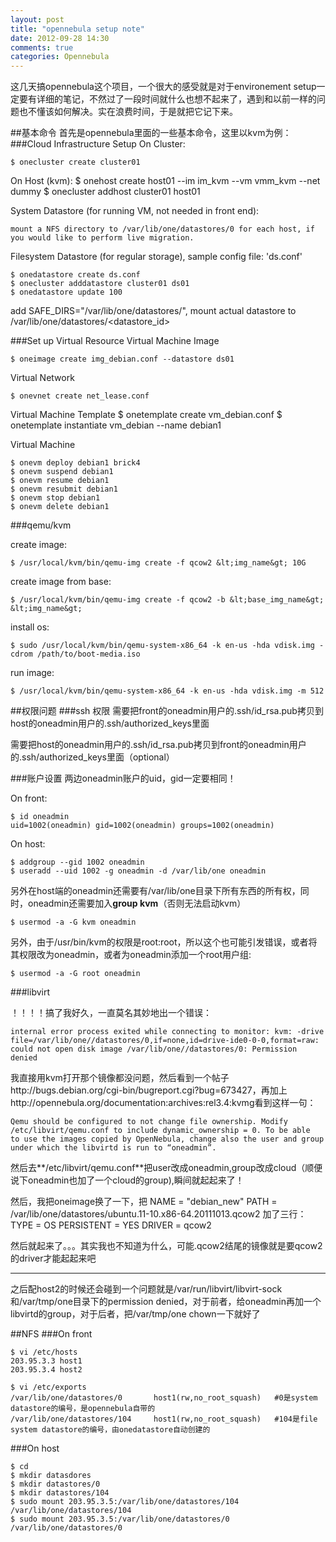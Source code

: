 ```yaml
---
layout: post
title: "opennebula setup note"
date: 2012-09-28 14:30
comments: true
categories: Opennebula
---
```


这几天搞opennebula这个项目，一个很大的感受就是对于environement setup一定要有详细的笔记，不然过了一段时间就什么也想不起来了，遇到和以前一样的问题也不懂该如何解决。实在浪费时间，于是就把它记下来。

##基本命令
首先是opennebula里面的一些基本命令，这里以kvm为例：
###Cloud Infrastructure Setup
On Cluster:
  
    $ onecluster create cluster01

On Host (kvm):
    $ onehost create host01 --im im_kvm --vm vmm_kvm --net dummy 
    $ onecluster addhost cluster01 host01

<!-- more -->

System Datastore (for running VM, not needed in front end):
    
    mount a NFS directory to /var/lib/one/datastores/0 for each host, if you would like to perform live migration.

Filesystem Datastore (for regular storage), sample config file: 'ds.conf'
    
    $ onedatastore create ds.conf 
    $ onecluster adddatastore cluster01 ds01 
    $ onedatastore update 100
    
add SAFE_DIRS="/var/lib/one/datastores/", mount actual datastore to /var/lib/one/datastores/<datastore_id>

###Set up Virtual Resource
Virtual Machine Image
    
    $ oneimage create img_debian.conf --datastore ds01

Virtual Network

    $ onevnet create net_lease.conf

Virtual Machine Template
    $ onetemplate create vm_debian.conf 
    $ onetemplate instantiate vm_debian --name debian1

Virtual Machine  
    
    $ onevm deploy debian1 brick4 
    $ onevm suspend debian1 
    $ onevm resume debian1 
    $ onevm resubmit debian1 
    $ onevm stop debian1 
    $ onevm delete debian1

###qemu/kvm

create image:
    
    $ /usr/local/kvm/bin/qemu-img create -f qcow2 &lt;img_name&gt; 10G

create image from base:

    $ /usr/local/kvm/bin/qemu-img create -f qcow2 -b &lt;base_img_name&gt; &lt;img_name&gt;

install os:

    $ sudo /usr/local/kvm/bin/qemu-system-x86_64 -k en-us -hda vdisk.img -cdrom /path/to/boot-media.iso 

run image:

    $ /usr/local/kvm/bin/qemu-system-x86_64 -k en-us -hda vdisk.img -m 512

##权限问题
###ssh 权限
需要把front的oneadmin用户的.ssh/id_rsa.pub拷贝到host的oneadmin用户的.ssh/authorized_keys里面

需要把host的oneadmin用户的.ssh/id_rsa.pub拷贝到front的oneadmin用户的.ssh/authorized_keys里面（optional）

###账户设置
两边oneadmin账户的uid，gid一定要相同！

On front:
    
    $ id oneadmin
    uid=1002(oneadmin) gid=1002(oneadmin) groups=1002(oneadmin)
    
On host:
    
    $ addgroup --gid 1002 oneadmin
    $ useradd --uid 1002 -g oneadmin -d /var/lib/one oneadmin

另外在host端的oneadmin还需要有/var/lib/one目录下所有东西的所有权，同时，oneadmin还需要加入**group kvm**（否则无法启动kvm）
    
    $ usermod -a -G kvm oneadmin
    
另外，由于/usr/bin/kvm的权限是root:root，所以这个也可能引发错误，或者将其权限改为oneadmin，或者为oneadmin添加一个root用户组:
    
    $ usermod -a -G root oneadmin

###libvirt
    
！！！！搞了我好久，一直莫名其妙地出一个错误：
    
    internal error process exited while connecting to monitor: kvm: -drive file=/var/lib/one//datastores/0,if=none,id=drive-ide0-0-0,format=raw: 
    could not open disk image /var/lib/one//datastores/0: Permission denied
    
我直接用kvm打开那个镜像都没问题，然后看到一个帖子http://bugs.debian.org/cgi-bin/bugreport.cgi?bug=673427，再加上http://opennebula.org/documentation:archives:rel3.4:kvmg看到这样一句：
    
    Qemu should be configured to not change file ownership. Modify /etc/libvirt/qemu.conf to include dynamic_ownership = 0. To be able 
    to use the images copied by OpenNebula, change also the user and group under which the libvirtd is run to “oneadmin”.

然后去**/etc/libvirt/qemu.conf**把user改成oneadmin,group改成cloud（顺便说下oneadmin也加了一个cloud的group),瞬间就起起来了！

然后，我把oneimage换了一下，把
    NAME          = "debian_new"
    PATH          = /var/lib/one/datastores/ubuntu.11-10.x86-64.20111013.qcow2
    加了三行：
    TYPE          = OS
    PERSISTENT    = YES
    DRIVER        = qcow2

然后就起来了。。。其实我也不知道为什么，可能.qcow2结尾的镜像就是要qcow2的driver才能起起来吧

------

之后配host2的时候还会碰到一个问题就是/var/run/libvirt/libvirt-sock和/var/tmp/one目录下的permission denied，对于前者，给oneadmin再加一个libvirtd的group，对于后者，把/var/tmp/one chown一下就好了

##NFS
###On front

    $ vi /etc/hosts
    203.95.3.3 host1
    203.95.3.4 host2

    $ vi /etc/exports
    /var/lib/one/datastores/0       host1(rw,no_root_squash)   #0是system datastore的编号，是opennebula自带的
    /var/lib/one/datastores/104     host1(rw,no_root_squash)   #104是file system datastore的编号，由onedatastore自动创建的

###On host

    $ cd
    $ mkdir datasdores
    $ mkdir datastores/0
    $ mkdir datastores/104
    $ sudo mount 203.95.3.5:/var/lib/one/datastores/104 /var/lib/one/datastores/104
    $ sudo mount 203.95.3.5:/var/lib/one/datastores/0 /var/lib/one/datastores/0

